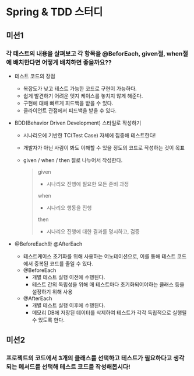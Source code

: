 # Spring & TDD 스터디

## 미션1

### 각 테스트의 내용을 살펴보고 각 항목을 @BeforEach, given절, when절에 배치한다면 어떻게 배치하면 좋을까요??

- 테스트 코드의 장점
  - 복잡도가 낮고 테스트 가능한 코드로 구현이 가능하다.
  - 쉽게 발견하기 어려운 엣지 케이스를 놓치지 않게 해준다.
  - 구현에 대해 빠르게 피드백을 받을 수 있다.
  - 클라이언트 관점에서 피드백을 받을 수 있다.


- BDD(Behavior Driven Development) 스타일로 작성하기
  - 시나리오에 기반한 TC(Test Case) 자체에 집중해 테스트한다!
  - 개발자가 아닌 사람이 봐도 이해할 수 있을 정도의 코드로 작성하는 것이 목표
  - given / when / then 절로 나누어서 작성한다.
  
    > given
    > 
    > - 시나리오 진행에 필요한 모든 준비 과정
    > 
    > when
    > - 시나리오 행동을 진행
    > 
    > then
    > 
    > - 시나리오 진행에 대한 결과를 명시하고, 검증


- @BeforeEach와 @AfterEach
  - 테스트케이스 초기화를 위해 사용하는 어노테이션으로, 이를 통해 테스트 코드에서 중복된 코드를 줄일 수 있다.
  - @BeforeEach
    - 개별 테스트 실행 이전에 수행된다.
    - 테스트 간의 독립성을 위해 매 테스트마다 초기화되어야하는 클래스 등을 설정하기 위해 사용
  - @AfterEach
    - 개별 테스트 실행 이후에 수행된다.
    - 메모리 DB에 저장된 데이터를 삭제하여 테스트가 각각 독립적으로 실행될 수 있도록 한다.


## 미션2

### 프로젝트의 코드에서 3개의 클래스를 선택하고 테스트가 필요하다고 생각되는 메서드를 선택해 테스트 코드를 작성해봅시다! 
